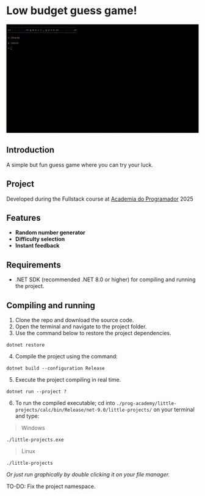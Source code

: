 # Low budget guess game!

![](./misc/app_running.gif)

## Introduction

A simple but fun guess game where you can try your luck.

## Project

Developed during the Fullstack course at [Academia do Programador](https://www.academiadoprogramador.net) 2025

## Features

- **Random number generator**
- **Difficulty selection**
- **Instant feedback**

## Requirements

- .NET SDK (recommended .NET 8.0 or higher) for compiling and running the project.

## Compiling and running

1. Clone the repo and download the source code.
2. Open the terminal and navigate to the project folder.
3. Use the command below to restore the project dependencies.

```
dotnet restore
```

4. Compile the project using the command:

```
dotnet build --configuration Release
```

5. Execute the project compiling in real time.

```
dotnet run --project ?
```

6. To run the compiled executable; cd into `./prog-academy/little-projects/calc/bin/Release/net-9.0/little-projects/` on your terminal and type:

> Windows
```
./little-projects.exe
```

> Linux
```
./little-projects
```

*Or just run graphically by double clicking it on your file manager.*

TO-DO: Fix the project namespace.
